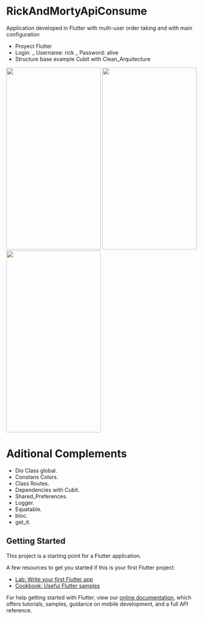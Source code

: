 # RickAndMortyApiConsume

Application developed in Flutter with multi-user order taking and with main configuration

- Proyect Flutter
- Login:
  _ Username: rick
  _ Password: alive
- Structure base example Cubit with Clean_Arquitecture

<div class="row">
  <img src="rickandmorty/assets/login.png" width="250" and height="480">
  <img src="rickandmorty/assets/list.png" width="250" and height="480">
  <img src="rickandmorty/assets/detail.png" width="250" and height="480">
</div>

# Aditional Complements

- Dio Class global.
- Constans Colors.
- Class Routes.
- Dependencies with Cubit.
- Shared_Preferences.
- Logger.
- Equatable.
- bloc.
- get_it.

## Getting Started

This project is a starting point for a Flutter application.

A few resources to get you started if this is your first Flutter project:

- [Lab: Write your first Flutter app](https://flutter.dev/docs/get-started/codelab)
- [Cookbook: Useful Flutter samples](https://flutter.dev/docs/cookbook)

For help getting started with Flutter, view our
[online documentation](https://flutter.dev/docs), which offers tutorials,
samples, guidance on mobile development, and a full API reference.
